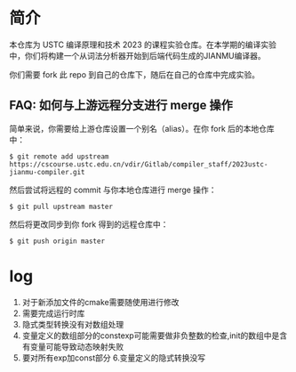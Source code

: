 # 简介

本仓库为 USTC 编译原理和技术 2023 的课程实验仓库。在本学期的编译实验中，你们将构建一个从词法分析器开始到后端代码生成的JIANMU编译器。

你们需要 fork 此 repo 到自己的仓库下，随后在自己的仓库中完成实验。

## FAQ: 如何与上游远程分支进行 merge 操作

简单来说，你需要给上游仓库设置一个别名（alias）。在你 fork 后的本地仓库中：

```shell
$ git remote add upstream https://cscourse.ustc.edu.cn/vdir/Gitlab/compiler_staff/2023ustc-jianmu-compiler.git
```

然后尝试将远程的 commit 与你本地仓库进行 merge 操作：

```shell
$ git pull upstream master
```

然后将更改同步到你 fork 得到的远程仓库中：

```shell
$ git push origin master
```

# log
1. 对于新添加文件的cmake需要随使用进行修改
2. 需要完成运行时库
3. 隐式类型转换没有对数组处理
4. 变量定义的数组部分的constexp可能需要做非负整数的检查,init的数组中是含有变量可能导致动态映射失败
5. 要对所有exp加const部分
6.变量定义的隐式转换没写